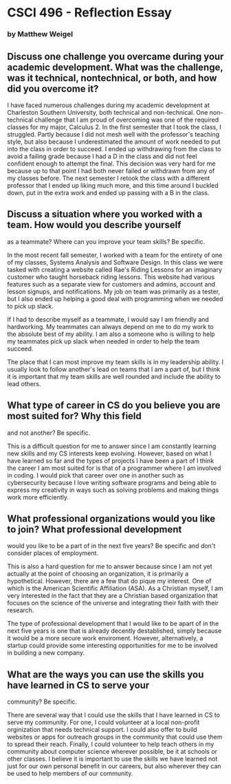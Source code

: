 # CSCI 496 - Reflection Essay
### by Matthew Weigel

## Discuss one challenge you overcame during your academic development. What was the challenge, was it technical, nontechnical, or both, and how did you overcome it?

I have faced numerous challenges during my academic development at Charleston
Southern University, both technical and non-technical. One non-technical challenge 
that I am proud of overcoming was one of the required classes for my major, 
Calculus 2. In the first semester that I took the class, I struggled. Partly 
because I did not mesh well with the professor's teaching style, but also because 
I underestimated the amount of work needed to put into the class in order to succeed. 
I ended up withdrawing from the class to avoid a failing grade because I had a D in
the class and did not feel confident enough to attempt the final. This decision 
was very hard for me because up to that point I had both never failed or withdrawn 
from any of my classes before. The next semester I retook the class with a different 
professor that I ended up liking much more, and this time around I buckled down, 
put in the extra work and ended up passing with a B in the class.

## Discuss a situation where you worked with a team. How would you describe yourself 
as a teammate? Where can you improve your team skills? Be specific.

In the most recent fall semester, I worked with a team for the entirety of one of
my classes, Systems Analysis and Software Design. In this class we were tasked with
creating a website called Rae's Riding Lessons for an imaginary customer who taught
horseback riding lessons. This website had various features such as a separate view 
for customers and admins, account and lesson signups, and notifications. My job on
team was primarily as a tester, but I also ended up helping a good deal with programming 
when we needed to pick up slack.

If I had to describe myself as a teammate, I would say I am friendly and hardworking.
My teammates can always depend on me to do my work to the absolute best of my ability. 
I am also a someone who is willing to help my teammates pick up slack when needed in 
order to help the team succeed.

The place that I can most improve my team skills is in my leadership ability. I 
usually look to follow another's lead on teams that I am a part of, but I think it
is important that my team skills are well rounded and include the ability to lead others.

## What type of career in CS do you believe you are most suited for? Why this field 
and not another? Be specific.

This is a difficult question for me to answer since I am constantly learning new skills
and my CS interests keep evolving. However, based on what I have learned so far and
the types of projects I have been a part of I think the career I am most suited for is
that of a programmer where I am involved in coding. I would pick that career over one 
in another such as cybersecurity because I love writing software programs and being
able to express my creativity in ways such as solving problems and making things work 
more efficiently.

## What professional organizations would you like to join? What professional development
would you like to be a part of in the next five years? Be specific and don't consider
places of employment.

This is also a hard question for me to answer because since I am not yet actually at 
the point of choosing an organization, it is primarily a hypothetical. However, there
are a few that do pique my interest. One of which is the American Scientific Affiliation
(ASA). As a Christian myself, I am very interested in the fact that they are a Christian
based organization that focuses on the science of the universe and integrating their faith
with their research. 

The type of professional development that I would like to be apart of in the next five
years is one that is already decently destablished, simply because it would be a more 
secure work enviroment. However, alternatively, a startup could provide some interesting
opportunities for me to be involved in building a new company.

## What are the ways you can use the skills you have learned in CS to serve your 
community? Be specific.

There are several way that I could use the skills that I have learned in CS to serve
my community. For one, I could volunteer at a local non-profit orginization that needs
technical support. I could also offer to build websites or apps for outreach groups in
the community that could use them to spread their reach. Finally, I could volunteer to
help teach others in my community about computer science wherever possible, be it at
schools or other classes. I believe it is important to use the skills we have learned
not just for our own personal benefit in our careers, but also wherever they can be
used to help members of our community.